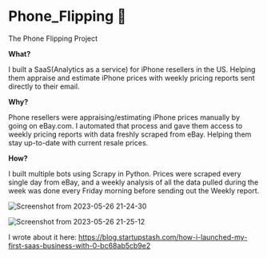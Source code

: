 # Phone_Flipping 📱
The Phone Flipping Project

**What?**

I built a SaaS(Analytics as a service) for iPhone resellers in the US. 
Helping them appraise and estimate iPhone prices with weekly pricing reports sent directly to their email.

**Why?**

Phone resellers were appraising/estimating iPhone prices manually by going on eBay.com.
I automated that process and gave them access to weekly pricing reports with data freshly scraped from eBay.
Helping them stay up-to-date with current resale prices.

**How?**

I built multiple bots using Scrapy in Python.
Prices were scraped every single day from eBay, and a weekly analysis of all the data pulled during the week was done every Friday morning before sending out the Weekly report.


![Screenshot from 2023-05-26 21-24-30](https://github.com/tanweerali/Phone_Flipping/assets/21012014/0cfbcc7e-78f2-46d6-a8d7-1a50a31a4755)

![Screenshot from 2023-05-26 21-25-12](https://github.com/tanweerali/Phone_Flipping/assets/21012014/ecdc4c32-f4f1-4af4-bb28-ca5ea1d8f17e)


I wrote about it here: https://blog.startupstash.com/how-i-launched-my-first-saas-business-with-0-bc68ab5cb9e2
